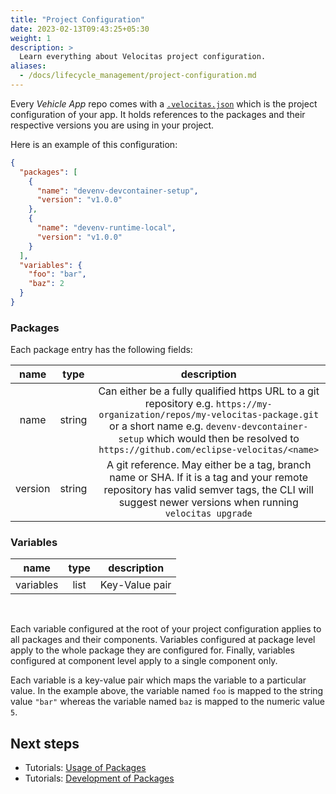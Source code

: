```yaml
---
title: "Project Configuration"
date: 2023-02-13T09:43:25+05:30
weight: 1
description: >
  Learn everything about Velocitas project configuration.
aliases:
  - /docs/lifecycle_management/project-configuration.md
---
```


Every _Vehicle App_ repo comes with a [`.velocitas.json`](https://github.com/eclipse-velocitas/vehicle-app-python-template/blob/main/.velocitas.json) which is the project configuration of your app. It holds references to the packages and their respective versions you are using in your project.

Here is an example of this configuration:

```json
{
  "packages": [
    {
      "name": "devenv-devcontainer-setup",
      "version": "v1.0.0"
    },
    {
      "name": "devenv-runtime-local",
      "version": "v1.0.0"
    }
  ],
  "variables": {
    "foo": "bar",
    "baz": 2
  }
}
```

### Packages

Each package entry has the following fields:

| name | type | description |
|:--------:|:--------:|:---------------:|
| name | string | Can either be a fully qualified https URL to a git repository e.g. `https://my-organization/repos/my-velocitas-package.git` or a short name e.g. `devenv-devcontainer-setup` which would then be resolved to `https://github.com/eclipse-velocitas/<name>`|
| version | string | A git reference. May either be a tag, branch name or SHA. If it is a tag and your remote repository has valid semver tags, the CLI will suggest newer versions when running `velocitas upgrade`|

### Variables

| name | type | description |
|:--------:|:--------:|:---------------:|
| variables | list | Key-Value pair|

</br>

Each variable configured at the root of your project configuration applies to all packages and their components. Variables configured at package level apply to the whole package they are configured for. Finally, variables configured at component level apply to a single component only.

Each variable is a key-value pair which maps the variable to a particular value. In the example above, the variable named `foo` is mapped to the string value `"bar"` whereas the variable named `baz` is mapped to the numeric value `5`.

## Next steps

- Tutorials: [Usage of Packages](/docs/lifecycle_management/packages/usage/)
- Tutorials: [Development of Packages](/docs/lifecycle_management/packages/development/)
